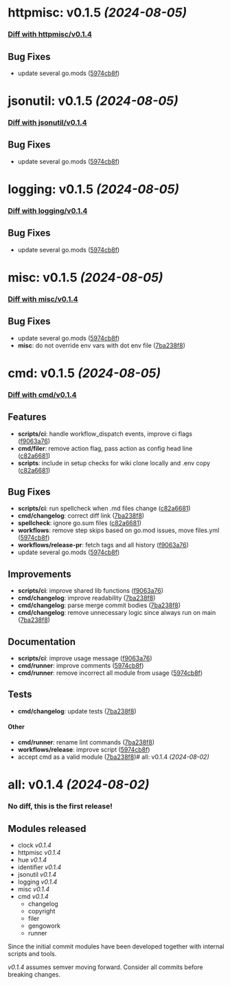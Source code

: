 # httpmisc: v0.1.5 *(2024-08-05)*
### [Diff with httpmisc/v0.1.4](https://github.com/tcodes0/go/compare/httpmisc/v0.1.4..httpmisc/v0.1.5)
## Bug Fixes
- update several go.mods ([5974cb8f](https://github.com/tcodes0/go/commit/5974cb8f96fb6da96a5b917c5f43203daee1b431))

# jsonutil: v0.1.5 *(2024-08-05)*
### [Diff with jsonutil/v0.1.4](https://github.com/tcodes0/go/compare/jsonutil/v0.1.4..jsonutil/v0.1.5)
## Bug Fixes
- update several go.mods ([5974cb8f](https://github.com/tcodes0/go/commit/5974cb8f96fb6da96a5b917c5f43203daee1b431))

# logging: v0.1.5 *(2024-08-05)*
### [Diff with logging/v0.1.4](https://github.com/tcodes0/go/compare/logging/v0.1.4..logging/v0.1.5)
## Bug Fixes
- update several go.mods ([5974cb8f](https://github.com/tcodes0/go/commit/5974cb8f96fb6da96a5b917c5f43203daee1b431))

# misc: v0.1.5 *(2024-08-05)*
### [Diff with misc/v0.1.4](https://github.com/tcodes0/go/compare/misc/v0.1.4..misc/v0.1.5)
## Bug Fixes
- update several go.mods ([5974cb8f](https://github.com/tcodes0/go/commit/5974cb8f96fb6da96a5b917c5f43203daee1b431))
- **misc**: do not override env vars with dot env file ([7ba238f8](https://github.com/tcodes0/go/commit/7ba238f8d6cd68e5a42b39335d4386d4126f31cc))

# cmd: v0.1.5 *(2024-08-05)*

### [Diff with cmd/v0.1.4](https://github.com/tcodes0/go/compare/cmd/v0.1.4..cmd/v0.1.5)

## Features
- **scripts/ci**: handle workflow_dispatch events, improve ci flags ([f9063a76](https://github.com/tcodes0/go/commit/f9063a7680f3b3342b70d2828e64894d3d34e507))
- **cmd/filer**: remove action flag, pass action as config head line ([c82a6681](https://github.com/tcodes0/go/commit/c82a6681099dcf852d02e8ca774e14a4b639dc5f))
- **scripts**: include in setup checks for wiki clone locally and .env copy ([c82a6681](https://github.com/tcodes0/go/commit/c82a6681099dcf852d02e8ca774e14a4b639dc5f))

## Bug Fixes
- **scripts/ci**: run spellcheck when .md files change ([c82a6681](https://github.com/tcodes0/go/commit/c82a6681099dcf852d02e8ca774e14a4b639dc5f))
- **cmd/changelog**: correct diff link ([7ba238f8](https://github.com/tcodes0/go/commit/7ba238f8d6cd68e5a42b39335d4386d4126f31cc))
- **spellcheck**: ignore go.sum files ([c82a6681](https://github.com/tcodes0/go/commit/c82a6681099dcf852d02e8ca774e14a4b639dc5f))
- **workflows**: remove step skips based on go.mod issues, move files.yml ([5974cb8f](https://github.com/tcodes0/go/commit/5974cb8f96fb6da96a5b917c5f43203daee1b431))
- **workflows/release-pr**: fetch tags and all history ([f9063a76](https://github.com/tcodes0/go/commit/f9063a7680f3b3342b70d2828e64894d3d34e507))
- update several go.mods ([5974cb8f](https://github.com/tcodes0/go/commit/5974cb8f96fb6da96a5b917c5f43203daee1b431))

## Improvements
- **scripts/ci**: improve shared lib functions ([f9063a76](https://github.com/tcodes0/go/commit/f9063a7680f3b3342b70d2828e64894d3d34e507))
- **cmd/changelog**: improve readability ([7ba238f8](https://github.com/tcodes0/go/commit/7ba238f8d6cd68e5a42b39335d4386d4126f31cc))
- **cmd/changelog**: parse merge commit bodies ([7ba238f8](https://github.com/tcodes0/go/commit/7ba238f8d6cd68e5a42b39335d4386d4126f31cc))
- **cmd/changelog**: remove unnecessary logic since always run on main ([7ba238f8](https://github.com/tcodes0/go/commit/7ba238f8d6cd68e5a42b39335d4386d4126f31cc))

## Documentation
- **scripts/ci**: improve usage message ([f9063a76](https://github.com/tcodes0/go/commit/f9063a7680f3b3342b70d2828e64894d3d34e507))
- **cmd/runner**: improve comments ([5974cb8f](https://github.com/tcodes0/go/commit/5974cb8f96fb6da96a5b917c5f43203daee1b431))
- **cmd/runner**: remove incorrect all module from usage ([5974cb8f](https://github.com/tcodes0/go/commit/5974cb8f96fb6da96a5b917c5f43203daee1b431))

## Tests
- **cmd/changelog**: update tests ([7ba238f8](https://github.com/tcodes0/go/commit/7ba238f8d6cd68e5a42b39335d4386d4126f31cc))

#### Other
- **cmd/runner**: rename lint commands ([7ba238f8](https://github.com/tcodes0/go/commit/7ba238f8d6cd68e5a42b39335d4386d4126f31cc))
- **workflows/release**: improve script ([5974cb8f](https://github.com/tcodes0/go/commit/5974cb8f96fb6da96a5b917c5f43203daee1b431))
- accept cmd as a valid module ([7ba238f8](https://github.com/tcodes0/go/commit/7ba238f8d6cd68e5a42b39335d4386d4126f31cc))# all: v0.1.4 _(2024-08-02)_

# all: v0.1.4 _(2024-08-02)_

### No diff, this is the first release!

## Modules released

- clock _v0.1.4_
- httpmisc _v0.1.4_
- hue _v0.1.4_
- identifier _v0.1.4_
- jsonutil _v0.1.4_
- logging _v0.1.4_
- misc _v0.1.4_
- cmd _v0.1.4_
  - changelog
  - copyright
  - filer
  - gengowork
  - runner

Since the initial commit modules have been developed together with internal scripts and tools.

_v0.1.4_ assumes semver moving forward. Consider all commits before breaking changes.